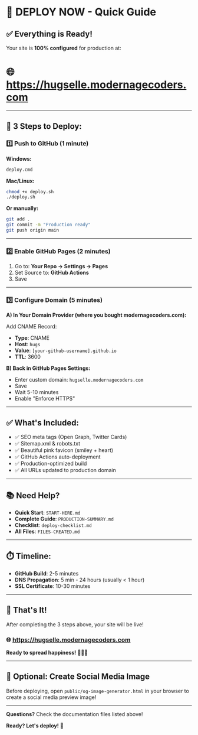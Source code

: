# 🚀 DEPLOY NOW - Quick Guide

## ✅ Everything is Ready!

Your site is **100% configured** for production at:
# 🌐 https://hugselle.modernagecoders.com

---

## 🎯 3 Steps to Deploy:

### 1️⃣ Push to GitHub (1 minute)

**Windows:**
```cmd
deploy.cmd
```

**Mac/Linux:**
```bash
chmod +x deploy.sh
./deploy.sh
```

**Or manually:**
```bash
git add .
git commit -m "Production ready"
git push origin main
```

---

### 2️⃣ Enable GitHub Pages (2 minutes)

1. Go to: **Your Repo → Settings → Pages**
2. Set Source to: **GitHub Actions**
3. Save

---

### 3️⃣ Configure Domain (5 minutes)

**A) In Your Domain Provider (where you bought modernagecoders.com):**

Add CNAME Record:
- **Type**: CNAME
- **Host**: `hugs`
- **Value**: `[your-github-username].github.io`
- **TTL**: 3600

**B) Back in GitHub Pages Settings:**
- Enter custom domain: `hugselle.modernagecoders.com`
- Save
- Wait 5-10 minutes
- Enable "Enforce HTTPS"

---

## ✅ What's Included:

- ✅ SEO meta tags (Open Graph, Twitter Cards)
- ✅ Sitemap.xml & robots.txt
- ✅ Beautiful pink favicon (smiley + heart)
- ✅ GitHub Actions auto-deployment
- ✅ Production-optimized build
- ✅ All URLs updated to production domain

---

## 📚 Need Help?

- **Quick Start**: `START-HERE.md`
- **Complete Guide**: `PRODUCTION-SUMMARY.md`
- **Checklist**: `deploy-checklist.md`
- **All Files**: `FILES-CREATED.md`

---

## ⏱️ Timeline:

- **GitHub Build**: 2-5 minutes
- **DNS Propagation**: 5 min - 24 hours (usually < 1 hour)
- **SSL Certificate**: 10-30 minutes

---

## 🎉 That's It!

After completing the 3 steps above, your site will be live!

### 🌐 https://hugselle.modernagecoders.com

**Ready to spread happiness!** 🤗💕✨

---

## 🎨 Optional: Create Social Media Image

Before deploying, open `public/og-image-generator.html` in your browser to create a social media preview image!

---

**Questions?** Check the documentation files listed above!

**Ready? Let's deploy!** 🚀
